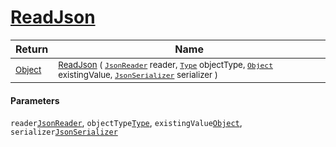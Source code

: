 # [ReadJson](./FeatureDescriptorJsonConverter-100664063.md)



| Return | Name | 
| --- | --- | 
| <sub>[Object](https://docs.microsoft.com/en-us/dotnet/api/System.Object)</sub>| <sub>[ReadJson](./FeatureDescriptorJsonConverter-100664063.md) ( [`JsonReader`](./FeatureDescriptorJsonConverter-100664063.md) reader, [`Type`](https://docs.microsoft.com/en-us/dotnet/api/System.Type) objectType, [`Object`](https://docs.microsoft.com/en-us/dotnet/api/System.Object) existingValue, [`JsonSerializer`](./FeatureDescriptorJsonConverter-100664063.md) serializer )</sub>| <br>


#### Parameters
 `reader`[`JsonReader`](./FeatureDescriptorJsonConverter-100664063.md),  `objectType`[`Type`](https://docs.microsoft.com/en-us/dotnet/api/System.Type),  `existingValue`[`Object`](https://docs.microsoft.com/en-us/dotnet/api/System.Object),  `serializer`[`JsonSerializer`](./FeatureDescriptorJsonConverter-100664063.md)